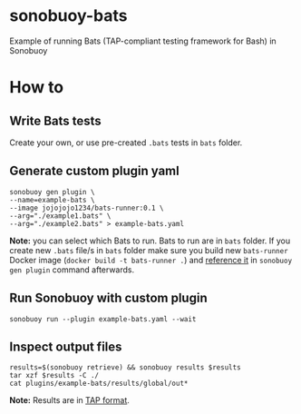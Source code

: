 # sonobuoy-bats
Example of running Bats (TAP-compliant testing framework for Bash) in Sonobuoy

# How to

## Write Bats tests

Create your own, or use pre-created `.bats` tests in `bats` folder.

## Generate custom plugin yaml

```
sonobuoy gen plugin \
--name=example-bats \
--image jojojojo1234/bats-runner:0.1 \
--arg="./example1.bats" \
--arg="./example2.bats" > example-bats.yaml
```

**Note:** you can select which Bats to run. Bats to run are in `bats` folder. 
If you create new `.bats` file/s in `bats` folder make sure you build new `bats-runner` Docker image (`docker build -t bats-runner .`) and [reference it](#generate-custom-plugin-yaml) in `sonobuoy gen plugin` command afterwards.

## Run Sonobuoy with custom plugin

```
sonobuoy run --plugin example-bats.yaml --wait
```

## Inspect output files

```
results=$(sonobuoy retrieve) && sonobuoy results $results
tar xzf $results -C ./
cat plugins/example-bats/results/global/out*
```

**Note:** Results are in [TAP format](http://testanything.org).